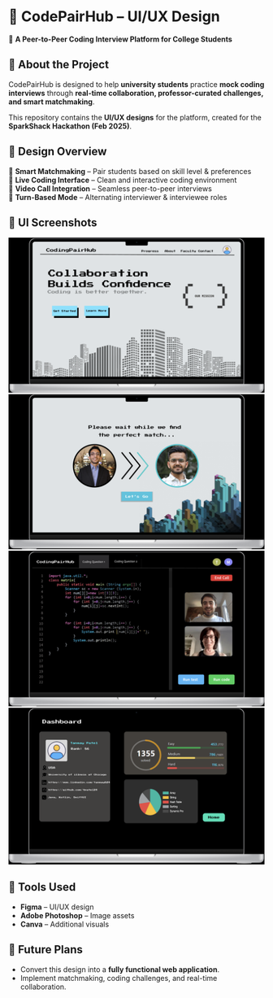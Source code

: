 # 🎨 CodePairHub – UI/UX Design  

🚀 **A Peer-to-Peer Coding Interview Platform for College Students**  

## 📖 About the Project  
CodePairHub is designed to help **university students** practice **mock coding interviews** through **real-time collaboration, professor-curated challenges, and smart matchmaking**.  

This repository contains the **UI/UX designs** for the platform, created for the **SparkShack Hackathon (Feb 2025)**.  

## 🎯 Design Overview  
🔹 **Smart Matchmaking** – Pair students based on skill level & preferences  
🔹 **Live Coding Interface** – Clean and interactive coding environment  
🔹 **Video Call Integration** – Seamless peer-to-peer interviews  
🔹 **Turn-Based Mode** – Alternating interviewer & interviewee roles  

## 🎨 UI Screenshots  
![Home Page Mockup](https://github.com/tpatel24/CodePairHub/blob/029d27dba685fdb2713f2fe99c2548792eebd58e/HomePage.png)  
![Matchmaking Page Mockup](https://github.com/tpatel24/CodePairHub/blob/2ebce265dee6fc6d806af47a3e1f3f96843f6be8/MatchMaking.png)  
![Live Coding Session Mockup](https://github.com/tpatel24/CodePairHub/blob/33f6779c3874b6c1b614864999b41f975b16d835/CodingPage.png)  
![Dashboard page](https://github.com/tpatel24/CodePairHub/blob/2b1e861d588a240a5045f1ad35370b34309f2f04/Dashboard.png)

## 🎨 Tools Used  
- **Figma** – UI/UX design  
- **Adobe Photoshop** – Image assets  
- **Canva** – Additional visuals  

## 🚀 Future Plans  
- Convert this design into a **fully functional web application**.  
- Implement matchmaking, coding challenges, and real-time collaboration.  


